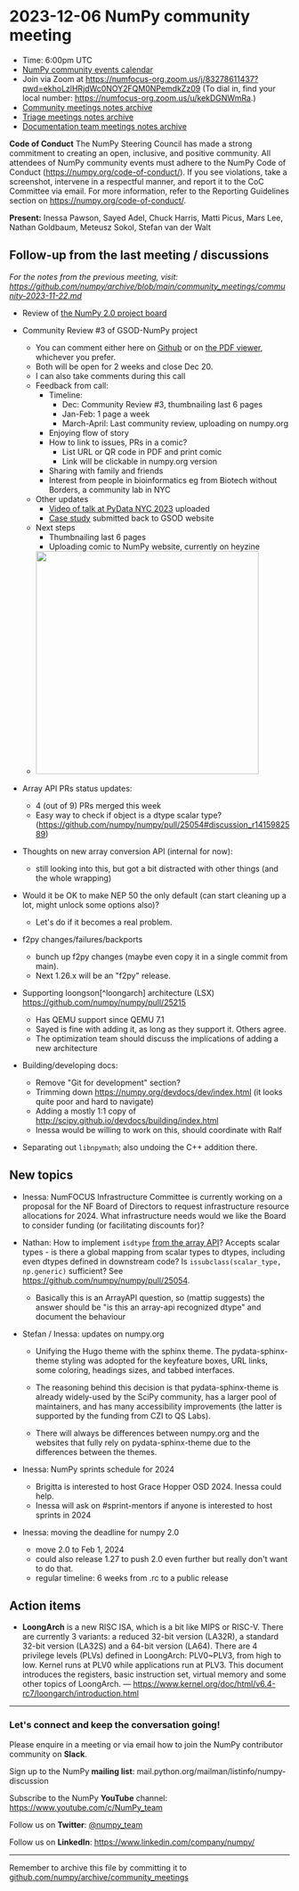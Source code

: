 # 2023-12-06 NumPy community meeting

- Time: 6:00pm UTC
- [NumPy community events calendar](https://scientific-python.org/calendars/)
- Join via Zoom at https://numfocus-org.zoom.us/j/83278611437?pwd=ekhoLzlHRjdWc0NOY2FQM0NPemdkZz09 (To dial in, find your local number: https://numfocus-org.zoom.us/u/kekDGNWmRa.)
- [Community meetings notes archive](https://github.com/numpy/archive/tree/main/community_meetings)
- [Triage meetings notes archive](https://github.com/numpy/archive/tree/master/triage_meetings)
- [Documentation team meetings notes archive](https://github.com/numpy/archive/tree/main/docs_team_meetings)

**Code of Conduct**
The NumPy Steering Council has made a strong commitment to creating an open, inclusive, and positive community. 
All attendees of NumPy community events must adhere to the NumPy Code of Conduct (https://numpy.org/code-of-conduct/). 
If you see violations, take a screenshot, intervene in a respectful manner, and report it to the CoC Committee via email. For more information, refer to the Reporting Guidelines section on https://numpy.org/code-of-conduct/.

**Present:** Inessa Pawson, Sayed Adel, Chuck Harris, Matti Picus, Mars Lee, Nathan Goldbaum, Meteusz Sokol, Stefan van der Walt

## Follow-up from the last meeting / discussions

_For the notes from the previous meeting, visit: https://github.com/numpy/archive/blob/main/community_meetings/community-2023-11-22.md_

- Review of [the NumPy 2.0 project board](https://github.com/orgs/numpy/projects/9/views/1)

- Community Review #3 of GSOD-NumPy project
    - You can comment either here on [Github](https://github.com/numpy/numpy/issues/25318) or on [the PDF viewer](https://drive.google.com/drive/folders/1Ie-oYAbWqBcuOuPVow379WYotaRa_I5K), whichever you prefer.
    - Both will be open for 2 weeks and close Dec 20.
    - I can also take comments during this call
    - Feedback from call:
        - Timeline:
            - Dec: Community Review #3, thumbnailing last 6 pages
            - Jan-Feb: 1 page a week
            - March-April: Last community review, uploading on numpy.org
        - Enjoying flow of story
        - How to link to issues, PRs in a comic?
            - List URL or QR code in PDF and print comic
            - Link will be clickable in numpy.org version
        - Sharing with family and friends
        - Interest from people in bioinformatics eg from Biotech without Borders, a community lab in NYC
    - Other updates
        - [Video of talk at PyData NYC 2023](https://youtu.be/Gv_Ea94wquM?si=drLkjdN_0A75Jshn&t=40) uploaded
        - [Case study](https://github.com/numpy/numpy/wiki/Google-Season-of-Docs-2023:-NumPy-case-study) submitted back to GSOD website
    - Next steps
        - Thumbnailing last 6 pages
        - Uploading comic to NumPy website, currently on heyzine
    - <a href="https://drive.google.com/file/d/1F1pLhpVNRuMnVdmZ50QmeDMCDT0rdTFo/view?usp=sharing"><img src="https://hackmd.io/_uploads/ryIHONKmp.png" width="400"></a>

- Array API PRs status updates:
    -  4 (out of 9) PRs merged this week
    - Easy way to check if object is a dtype scalar type? (https://github.com/numpy/numpy/pull/25054#discussion_r1415982589)

- Thoughts on new array conversion API (internal for now):
  * still looking into this, but got a bit distracted with other things (and the whole wrapping)

- Would it be OK to make NEP 50 the only default (can start cleaning up a lot, might unlock some options also)?
  - Let's do if it becomes a real problem.

- f2py changes/failures/backports
  - bunch up f2py changes (maybe even copy it in a single commit from main).
  - Next 1.26.x will be an "f2py" release.

- Supporting loongson[^loongarch] architecture (LSX)
  https://github.com/numpy/numpy/pull/25215
    - Has QEMU support since QEMU 7.1
    - Sayed is fine with adding it, as long as they support it. Others agree.
    - The optimization team should discuss the implications of adding a new architecture

- Building/developing docs:
    - Remove "Git for development" section?
    - Trimming down https://numpy.org/devdocs/dev/index.html (it looks quite poor and hard to navigate)
    - Adding a mostly 1:1 copy of http://scipy.github.io/devdocs/building/index.html
    - Inessa would be willing to work on this, should coordinate with Ralf

- Separating out `libnpymath`; also undoing the C++ addition there.
    
## New topics
- Inessa: NumFOCUS Infrastructure Committee is currently working on a proposal for the NF Board of Directors to request infrastructure resource allocations for 2024. What infrastructure needs would we like the Board to consider funding (or facilitating discounts for)?

- Nathan: How to implement `isdtype` [from the array API](https://data-apis.org/array-api/2022.12/API_specification/generated/array_api.isdtype.html)? Accepts scalar types - is there a global mapping from scalar types to dtypes, including even dtypes defined in downstream code? Is `issubclass(scalar_type, np.generic)` sufficient? See https://github.com/numpy/numpy/pull/25054.
  - Basically this is an ArrayAPI question, so (mattip suggests) the answer should be "is this an array-api recognized dtype" and document the behaviour

- Stefan / Inessa: updates on numpy.org
  - Unifying the Hugo theme with the sphinx theme. The pydata-sphinx-theme styling was adopted for the keyfeature boxes, URL links, some coloring, headings sizes, and tabbed interfaces.

  - The reasoning behind this decision is that pydata-sphinx-theme is already widely-used by the SciPy community, has a larger pool of maintainers, and has many accessibility improvements (the latter is supported by the funding from CZI to QS Labs).

  - There will always be differences between numpy.org and the websites that fully rely on pydata-sphinx-theme due to the differences between the themes.

- Inessa: NumPy sprints schedule for 2024
  - Brigitta is interested to host Grace Hopper OSD 2024. Inessa could help.
  - Inessa will ask on #sprint-mentors if anyone is interested to host sprints in 2024

- Inessa: moving the deadline for numpy 2.0
  - move 2.0 to Feb 1, 2024
  - could also release 1.27 to push 2.0 even further but really don't want to do that.
  - regular timeline: 6 weeks from .rc to a public release


## Action items

- **LoongArch** is a new RISC ISA, which is a bit like MIPS or RISC-V. There are currently 3 variants: a reduced 32-bit version (LA32R), a standard 32-bit version (LA32S) and a 64-bit version (LA64). There are 4 privilege levels (PLVs) defined in LoongArch: PLV0~PLV3, from high to low. Kernel runs at PLV0 while applications run at PLV3. This document introduces the registers, basic instruction set, virtual memory and some other topics of LoongArch. — https://www.kernel.org/doc/html/v6.4-rc7/loongarch/introduction.html

---

### Let's connect and keep the conversation going!
Please enquire in a meeting or via email how to join the NumPy contributor community on **Slack**.

Sign up to the NumPy **mailing list**: mail.python.org/mailman/listinfo/numpy-discussion

Subscribe to the NumPy **YouTube** channel: https://www.youtube.com/c/NumPy_team

Follow us on **Twitter**: [@numpy_team](https://twitter.com/numpy_team)

Follow us on **LinkedIn**: https://www.linkedin.com/company/numpy/

---
Remember to archive this file by committing it to [github.com/numpy/archive/community_meetings](https://github.com/numpy/archive/tree/main/community_meetings)
